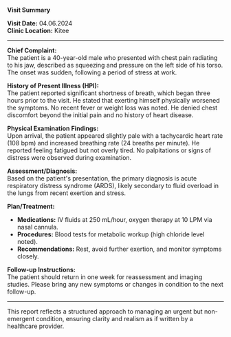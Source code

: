 

**Visit Summary**

**Visit Date:** 04.06.2024  
**Clinic Location:** Kitee  

---

**Chief Complaint:**  
The patient is a 40-year-old male who presented with chest pain radiating to his jaw, described as squeezing and pressure on the left side of his torso. The onset was sudden, following a period of stress at work.

**History of Present Illness (HPI):**  
The patient reported significant shortness of breath, which began three hours prior to the visit. He stated that exerting himself physically worsened the symptoms. No recent fever or weight loss was noted. He denied chest discomfort beyond the initial pain and no history of heart disease.

**Physical Examination Findings:**  
Upon arrival, the patient appeared slightly pale with a tachycardic heart rate (108 bpm) and increased breathing rate (24 breaths per minute). He reported feeling fatigued but not overly tired. No palpitations or signs of distress were observed during examination.

**Assessment/Diagnosis:**  
Based on the patient's presentation, the primary diagnosis is acute respiratory distress syndrome (ARDS), likely secondary to fluid overload in the lungs from recent exertion and stress.

**Plan/Treatment:**  
- **Medications:** IV fluids at 250 mL/hour, oxygen therapy at 10 LPM via nasal cannula.  
- **Procedures:** Blood tests for metabolic workup (high chloride level noted).  
- **Recommendations:** Rest, avoid further exertion, and monitor symptoms closely.

**Follow-up Instructions:**  
The patient should return in one week for reassessment and imaging studies. Please bring any new symptoms or changes in condition to the next follow-up.

---

This report reflects a structured approach to managing an urgent but non-emergent condition, ensuring clarity and realism as if written by a healthcare provider.